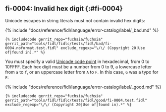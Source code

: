 ## fi-0004: Invalid hex digit {:#fi-0004}

Unicode escapes in string literals must not contain invalid hex digits:

{% include "docs/reference/fidl/language/error-catalog/label/_bad.md" %}

```fidl
{% includecode gerrit_repo="fuchsia/fuchsia" gerrit_path="tools/fidl/fidlc/tests/fidl/bad/fi-0004.noformat.test.fidl" exclude_regexp="\/\/ (Copyright 20|Use of|found in).*" %}
```

You must specify a valid [Unicode code point] in hexadecimal, from 0 to 10FFFF.
Each hex digit must be a number from 0 to 9, a lowercase letter from `a` to `f`,
or an uppercase letter from `A` to `F`. In this case, `G` was a typo for `F`:

{% include "docs/reference/fidl/language/error-catalog/label/_good.md" %}

```fidl
{% includecode gerrit_repo="fuchsia/fuchsia" gerrit_path="tools/fidl/fidlc/tests/fidl/good/fi-0004.test.fidl" exclude_regexp="\/\/ (Copyright 20|Use of|found in).*" %}
```

[Unicode code point]: https://en.wikipedia.org/wiki/Unicode#Codespace_and_Code_Points
